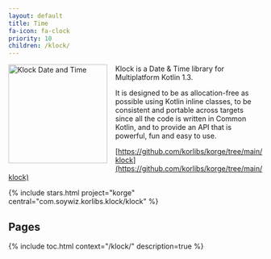 ```yaml
---
layout: default
title: Time
fa-icon: fa-clock
priority: 10
children: /klock/
---
```


<img src="/i/logos/klock.svg" width="196" height="196" style="float: left;margin: 0 16px 16px 0;" alt="Klock Date and Time" />

Klock is a Date & Time library for Multiplatform Kotlin 1.3.

It is designed to be as allocation-free as possible using Kotlin inline classes,
to be consistent and portable across targets since all the code is written in Common Kotlin,
and to provide an API that is powerful, fun and easy to use.

[https://github.com/korlibs/korge/tree/main/klock](https://github.com/korlibs/korge/tree/main/klock)

{% include stars.html project="korge" central="com.soywiz.korlibs.klock/klock" %}

## Pages

{% include toc.html context="/klock/" description=true %}
